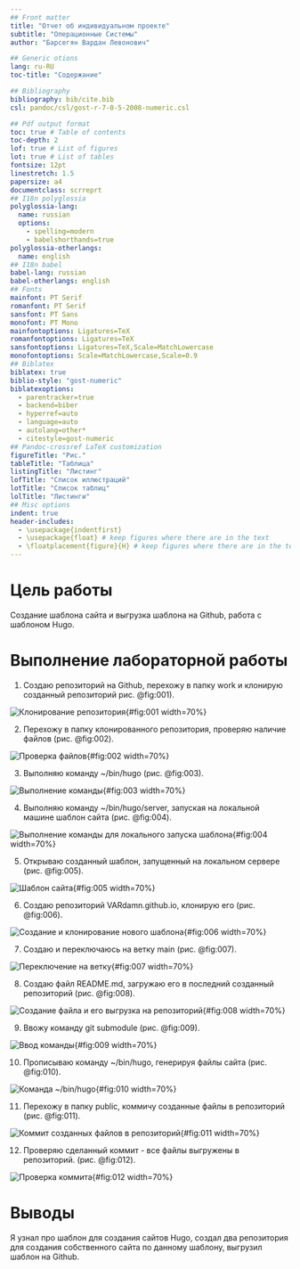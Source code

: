 ```yaml
---
## Front matter
title: "Отчет об индивидуальном проекте"
subtitle: "Операционные Системы"
author: "Барсегян Вардан Левонович"

## Generic otions
lang: ru-RU
toc-title: "Содержание"

## Bibliography
bibliography: bib/cite.bib
csl: pandoc/csl/gost-r-7-0-5-2008-numeric.csl

## Pdf output format
toc: true # Table of contents
toc-depth: 2
lof: true # List of figures
lot: true # List of tables
fontsize: 12pt
linestretch: 1.5
papersize: a4
documentclass: scrreprt
## I18n polyglossia
polyglossia-lang:
  name: russian
  options:
	- spelling=modern
	- babelshorthands=true
polyglossia-otherlangs:
  name: english
## I18n babel
babel-lang: russian
babel-otherlangs: english
## Fonts
mainfont: PT Serif
romanfont: PT Serif
sansfont: PT Sans
monofont: PT Mono
mainfontoptions: Ligatures=TeX
romanfontoptions: Ligatures=TeX
sansfontoptions: Ligatures=TeX,Scale=MatchLowercase
monofontoptions: Scale=MatchLowercase,Scale=0.9
## Biblatex
biblatex: true
biblio-style: "gost-numeric"
biblatexoptions:
  - parentracker=true
  - backend=biber
  - hyperref=auto
  - language=auto
  - autolang=other*
  - citestyle=gost-numeric
## Pandoc-crossref LaTeX customization
figureTitle: "Рис."
tableTitle: "Таблица"
listingTitle: "Листинг"
lofTitle: "Список иллюстраций"
lotTitle: "Список таблиц"
lolTitle: "Листинги"
## Misc options
indent: true
header-includes:
  - \usepackage{indentfirst}
  - \usepackage{float} # keep figures where there are in the text
  - \floatplacement{figure}{H} # keep figures where there are in the text
---
```


# Цель работы

Создание шаблона сайта и выгрузка шаблона на Github, работа с шаблоном Hugo. 

# Выполнение лабораторной работы

1. Создаю репозиторий на Github, перехожу в папку work и клонирую созданный репозиторий рис. @fig:001).

![Клонирование репозитория](image/pic1.png){#fig:001 width=70%}

2. Перехожу в папку клонированного репозитория, проверяю наличие файлов (рис. @fig:002).

![Проверка файлов](image/pic2.png){#fig:002 width=70%}

3. Выполняю команду ~/bin/hugo (рис. @fig:003).

![Выполнение команды](image/pic3.png){#fig:003 width=70%}

4. Выполняю команду ~/bin/hugo/server, запуская на локальной машине шаблон сайта (рис. @fig:004).

![Выполнение команды для локального запуска шаблона](image/pic4.png){#fig:004 width=70%}

5. Открываю созданный шаблон, запущенный на локальном сервере (рис. @fig:005).

![Шаблон сайта](image/pic5.png){#fig:005 width=70%}

6. Создаю репозиторий VARdamn.github.io, клонирую его (рис. @fig:006).

![Создание и клонирование нового шаблона](image/pic6.png){#fig:006 width=70%} 

7. Сoздаю и переключаюсь на ветку main (рис. @fig:007).

![Переключение на ветку](image/pic7.png){#fig:007 width=70%}

8. Создаю файл README.md, загружаю его в последний созданный репозиторий (рис. @fig:008).

![Создание файла и его выгрузка на репозиторий](image/pic8.png){#fig:008 width=70%}

9. Ввожу команду git submodule (рис. @fig:009).

![Ввод команды](image/pic9.png){#fig:009 width=70%}

10. Прописываю команду ~/bin/hugo, генерируя файлы сайта (рис. @fig:010).

![Команда ~/bin/hugo](image/pic10.png){#fig:010 width=70%}

11. Перехожу в папку public, коммичу созданные файлы в репозиторий (рис. @fig:011).

![Коммит созданных файлов в репозиторий](image/pic11.png){#fig:011 width=70%}

12. Проверяю сделанный коммит - все файлы выгружены в репозиторий. (рис. @fig:012).

![Проверка коммита](image/pic12.png){#fig:012 width=70%}



# Выводы

Я узнал про шаблон для создания сайтов Hugo, создал два репозитория для создания собственного сайта по данному шаблону, выгрузил шаблон на Github.

